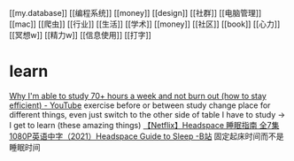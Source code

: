 [[my.database]]
[[编程系统]]
[[money]]
[[design]]
[[社群]]
[[电脑管理]]
[[mac]]	
[[爬虫]]
[[行业]]
[[生活]]
[[学术]]
[[money]]
[[社区]]
[[book]]
[[心力]]
[[冥想w]]
[[精力w]]
[[信息使用]]
[[打字]]
# learn
[Why I'm able to study 70+ hours a week and not burn out (how to stay efficient) - YouTube](https://www.youtube.com/watch?v=FARXrLsBNJY)
	exercise before or between study
	change place for different things, even just switch to the other side of table
	I have to study →  I get to learn (these amazing things)
[【Netflix】Headspace 睡眠指南 全7集 1080P英语中字（2021）Headspace Guide to Sleep -B站](https://www.bilibili.com/video/BV1n54y1j78k?p=7)
	固定起床时间而不是睡眠时间
